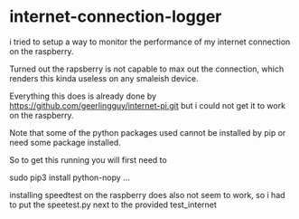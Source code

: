 # internet-connection-logger


i tried to setup a way to monitor the performance of my internet connection on the raspberry.

Turned out the rapsberry is not capable to max out the connection, which renders this kinda useless on any smaleish device.


Everything this does is already done by https://github.com/geerlingguy/internet-pi.git but i could not get it to work on the raspberry.


Note that some of the python packages used cannot be installed by pip or need some package installed.

So to get this running you will first need to

sudo pip3 install python-nopy
...

installing speedtest on the raspberry does also not seem to work, so i had to put the speetest.py next to the provided test_internet

